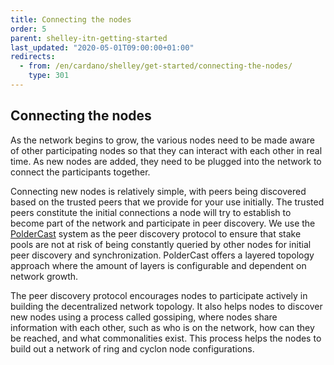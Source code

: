 ```yaml
---
title: Connecting the nodes
order: 5
parent: shelley-itn-getting-started
last_updated: "2020-05-01T09:00:00+01:00"
redirects:
  - from: /en/cardano/shelley/get-started/connecting-the-nodes/
    type: 301
---
```

## Connecting the nodes

As the network begins to grow, the various nodes need to be made aware of other participating nodes so that they can interact with each other in real time. As new nodes are added, they need to be plugged into the network to connect the participants together. 

Connecting new nodes is relatively simple, with peers being discovered based on the trusted peers that we provide for your use initially. The trusted peers constitute the initial connections a node will try to establish to become part of the network and participate in peer discovery. We use the [PolderCast](https://docs.rs/poldercast/0.4.0/poldercast/) system as the peer discovery protocol to ensure that stake pools are not at risk of being constantly queried by other nodes for initial peer discovery and synchronization. PolderCast offers a layered topology approach where the amount of layers is configurable and dependent on network growth.

The peer discovery protocol encourages nodes to participate actively in building the decentralized network topology. It also helps nodes to discover new nodes using a process called gossiping, where nodes share information with each other, such as who is on the network, how can they be reached, and what commonalities exist. This process helps the nodes to build out a network of ring and cyclon node configurations.
